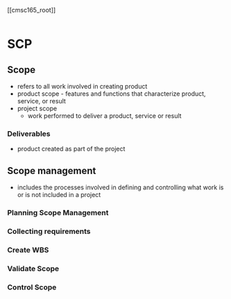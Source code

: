 [[cmsc165_root]]

```toc
```

# SCP

## Scope
- refers to all work involved in creating product
- product scope - features and functions that characterize product, service, or result
- project scope 
	- work performed to deliver a product, service or result

### Deliverables
- product created as part of the project

## Scope management
- includes the processes involved in defining and controlling what work is or is not included in a project
### Planning Scope Management
### Collecting requirements
### Create WBS
### Validate Scope
### Control Scope